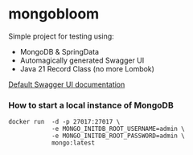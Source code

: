 # mongobloom

Simple project for testing using:
- MongoDB & SpringData
- Automagically generated Swagger UI
- Java 21 Record Class (no more Lombok)

[Default Swagger UI documentation](http://localhost:8080/swagger-ui/index.html)

### How to start a local instance of MongoDB 
```shell
docker run  -d -p 27017:27017 \
            -e MONGO_INITDB_ROOT_USERNAME=admin \
            -e MONGO_INITDB_ROOT_PASSWORD=admin \
            mongo:latest
```